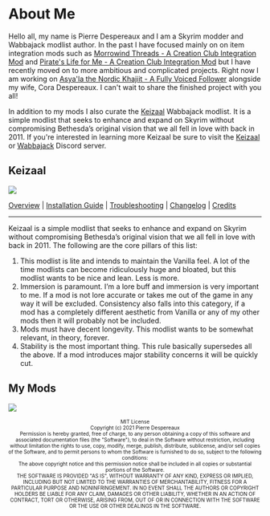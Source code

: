 # About Me

Hello all, my name is Pierre Despereaux and I am a Skyrim modder and Wabbajack modlist author. In the past I have focused mainly on on item integration mods such as [Morrowind Threads - A Creation Club Integration Mod](https://www.nexusmods.com/skyrimspecialedition/mods/45352) and [Pirate's Life for Me - A Creation Club Integration Mod](https://www.nexusmods.com/skyrimspecialedition/mods/35163) but I have recently moved on to more ambitious and complicated projects. Right now I am working on [Asya'la the Nordic Khajiit - A Fully Voiced Follower](https://www.youtube.com/watch?v=rbU1ubNYZbo) alongside my wife, Cora Despereaux. I can't wait to share the finished project with you all!

In addition to my mods I also curate the [Keizaal](https://pierredespereaux.github.io/Keizaal/) Wabbajack modlist. It is a simple modlist that seeks to enhance and expand on Skyrim without compromising Bethesda’s original vision that we all fell in love with back in 2011. If you're interested in learning more Keizaal be sure to visit the [Keizaal](https://discord.gg/eYZJFP8) or [Wabbajack](https://discord.com/invite/wabbajack) Discord server.

## Keizaal

[<img src="https://raw.githubusercontent.com/PierreDespereaux/Keizaal/main/assets/images/Keizaal%20Banner%20Small.png">](https://pierredespereaux.github.io/Keizaal/)
<!-- markdownlint-disable MD033 -->
<div class="socials">
<a class="buttons" href="https://pierredespereaux.github.io/Keizaal/">Overview</a> |
<a class="buttons" href="https://pierredespereaux.github.io/Keizaal/INSTALLATIONGUIDE.html">Installation Guide</a> |
<a class="buttons" href="https://pierredespereaux.github.io/Keizaal/TROUBLESHOOTING.html">Troubleshooting</a> |
<a class="buttons" href="https://pierredespereaux.github.io/Keizaal/CHANGELOG.html">Changelog</a> |
<a class="buttons" href="https://pierredespereaux.github.io/Keizaal/CREDITS.html">Credits</a>
</div>

---

Keizaal is a simple modlist that seeks to enhance and expand on Skyrim without compromising Bethesda’s original vision that we all fell in love with back in 2011. The following are the core pillars of this list:

1. This modlist is lite and intends to maintain the Vanilla feel. A lot of the time modlists can become ridiculously huge and bloated, but this modlist wants to be nice and lean. Less is more.
2. Immersion is paramount. I’m a lore buff and immersion is very important to me. If a mod is not lore accurate or takes me out of the game in any way it will be excluded. Consistency also falls into this category, if a mod has a completely different aesthetic from Vanilla or any of my other mods then it will probably not be included.
3. Mods must have decent longevity. This modlist wants to be somewhat relevant, in theory, forever.
4. Stability is the most important thing. This rule basically supersedes all the above. If a mod introduces major stability concerns it will be quickly cut.

## My Mods

[<img src="https://raw.githubusercontent.com/PierreDespereaux/PierreDespereaux/master/assets/images/banners/Master.png">](https://www.nexusmods.com/users/61720101)

<center> <font size="1">MIT License<font size="1"> </center>

<center> <font size="1">Copyright (c) 2021 Pierre Despereaux<font size="1"> </center>

<center> <font size="1">Permission is hereby granted, free of charge, to any person obtaining a copy of this software and associated documentation files (the "Software"), to deal in the Software without restriction, including without limitation the rights to use, copy, modify, merge, publish, distribute, sublicense, and/or sell copies of the Software, and to permit persons to whom the Software is furnished to do so, subject to the following conditions:<font size="1"></center>

<center> <font size="1">The above copyright notice and this permission notice shall be included in all copies or substantial portions of the Software.<font size="1"> </center>

<center> <font size="1">THE SOFTWARE IS PROVIDED "AS IS", WITHOUT WARRANTY OF ANY KIND, EXPRESS OR IMPLIED, INCLUDING BUT NOT LIMITED TO THE WARRANTIES OF MERCHANTABILITY, FITNESS FOR A PARTICULAR PURPOSE AND NONINFRINGEMENT. IN NO EVENT SHALL THE AUTHORS OR COPYRIGHT HOLDERS BE LIABLE FOR ANY CLAIM, DAMAGES OR OTHER LIABILITY, WHETHER IN AN ACTION OF CONTRACT, TORT OR OTHERWISE, ARISING FROM, OUT OF OR IN CONNECTION WITH THE SOFTWARE OR THE USE OR OTHER DEALINGS IN THE SOFTWARE.<font size="1"> </center>
